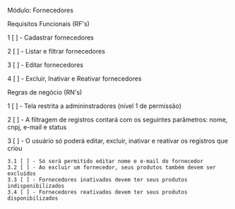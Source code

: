 Módulo: Fornecedores


Requisitos Funcionais (RF's)

1 [ ] - Cadastrar fornecedores

2 [ ] - Listar e filtrar fornecedores

3 [ ] - Editar fornecedores

4 [ ] - Excluir, Inativar e Reativar fornecedores


Regras de negócio (RN's)

1 [ ] - Tela restrita a admininstradores (nível 1 de permissão)

2 [ ] - A filtragem de registros contará com os seguintes parâmetros: nome, cnpj, e-mail e status

3 [ ] - O usuário só poderá editar, excluir, inativar e reativar os registros que criou
    
    3.1 [ ] - Só será permitido editar nome e e-mail do fornecedor
    3.2 [ ] - Ao excluir um fornecedor, seus produtos também devem ser excluídos
    3.3 [ ] - Fornecedores inativados devem ter seus produtos indisponibilizados
    3.4 [ ] - Fornecedores reativados devem ter seus produtos disponibilizados